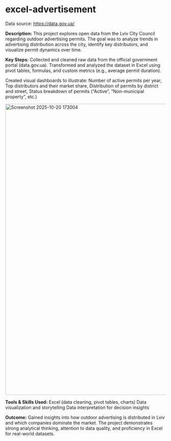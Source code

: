 # excel-advertisement
Data source: https://data.gov.ua/

<b>Description:</b>
This project explores open data from the Lviv City Council regarding outdoor advertising permits. The goal was to analyze trends in advertising distribution across the city, identify key distributors, and visualize permit dynamics over time.

<b>Key Steps:</b>
Collected and cleaned raw data from the official government portal (data.gov.ua).
Transformed and analyzed the dataset in Excel using pivot tables, formulas, and custom metrics (e.g., average permit duration).

Created visual dashboards to illustrate:
Number of active permits per year,
Top distributors and their market share,
Distribution of permits by district and street,
Status breakdown of permits (“Active”, “Non-municipal property”, etc.)

<img width="1367" height="911" alt="Screenshot 2025-10-20 173004" src="https://github.com/user-attachments/assets/44e7b69b-59e0-46aa-b974-5e5bb38794f2" />


<b>Tools & Skills Used:</b>
Excel (data cleaning, pivot tables, charts)
Data visualization and storytelling
Data interpretation for decision insights

<b>Outcome:</b>
Gained insights into how outdoor advertising is distributed in Lviv and which companies dominate the market. The project demonstrates strong analytical thinking, attention to data quality, and proficiency in Excel for real-world datasets.
